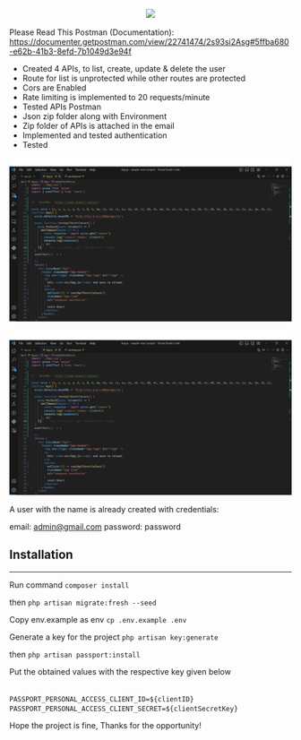 <p align="center"><a href="https://laravel.com" target="_blank"><img src="https://raw.githubusercontent.com/laravel/art/master/logo-lockup/5%20SVG/2%20CMYK/1%20Full%20Color/laravel-logolockup-cmyk-red.svg" width="400"></a></p>

Please Read This
Postman (Documentation): https://documenter.getpostman.com/view/22741474/2s93si2Asg#5ffba680-e62b-41b3-8efd-7b1049d3e94f

<ul>
<li>
Created 4 APIs, to list, create, update & delete the user
</li>
<li>
Route for list is unprotected while other routes are protected
</li>
<li>
Cors are Enabled
</li>
<li>
Rate limiting is implemented to 20 requests/minute
</li>
<li>
Tested APIs Postman
</li>
<li>
Json zip folder along with Environment
</li>
<li>
Zip folder of APIs is attached in the email
</li>
<li>
Implemented and tested authentication
</li>
<li>
Tested 
</li>
</ul>

![Image of testing CORS Enabled and Rate limiting on a local react project in which I sent 100 requests using setTimeOut, it didn't gave any CORS error and also gave and error after 20 reqyests, it can be seen in the next Image](public/images/valents1.png)


![](public/images/valents1.png)

A user with the name is already created with credentials:

email: admin@gmail.com
password: password

## Installation

<hr />

Run command `composer install`

then `php artisan migrate:fresh --seed`

Copy env.example as env `cp .env.example .env`

Generate a key for the project `php artisan key:generate`

then `php artisan passport:install`

Put the obtained values with the respective key given below

<code>
PASSPORT_PERSONAL_ACCESS_CLIENT_ID=${clientID}
PASSPORT_PERSONAL_ACCESS_CLIENT_SECRET=${clientSecretKey}
</code>

Hope the project is fine, Thanks for the opportunity!
